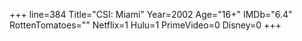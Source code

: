 +++
line=384
Title="CSI: Miami"
Year=2002
Age="16+"
IMDb="6.4"
RottenTomatoes=""
Netflix=1
Hulu=1
PrimeVideo=0
Disney=0
+++


